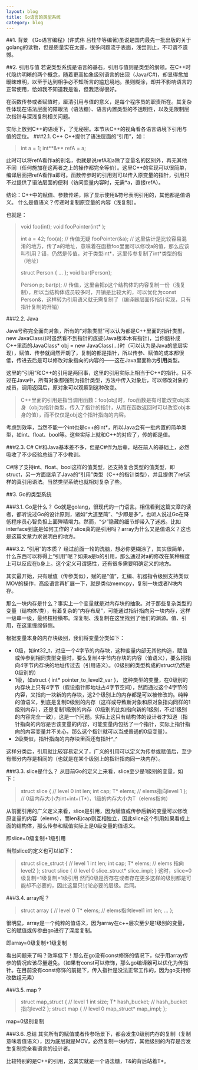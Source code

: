 ```yaml
---
layout: blog
title: Go语言的类型系统
category: blog
---
```

##1. 背景
《Go语言编程》(许式伟 吕桂华等编著)虽说是国内最先一批出版的关于golang的读物，但是质量实在太差，很多问题流于表面，浅尝则止，不可谓不遗憾。

##2. 引用与值
若说类型系统是语言的基石，引用与值则是类型的纲领。在C++时代隐约明晰的两个概念，随着更高抽象级别语言的出现（Java/C#)，却显得愈加暧昧难明，以至于达到相争必不知所言的尴尬境地。虽则糊涂，却并不影响语言的正常使用，恰如我不知道我是谁，但我活得很好。

在函数传参或者赋值时，厘清引用与值的意义，是每个程序员的职责所在。其复杂性体现在语法层面的障眼法（语法糖）、语言内置类型的不透明性，以及无限制层次指针与深浅复制相关问题。

实际上放到C++的语境下，了无秘密。本节从C++的视角看各语言语境下引用与值的定位。
###2.1. C++
C++提供了语法层面的“引用”，如：

> int a = 1;
> int**&** refA = a;

此时可以将refA看作a的别名，也就是说refA和a除了变量名的区别外，再无其他不同（任何施加在这两者之上的操作都完全等价）。这里C++的实现可以很简单，编译层面把refA看作a即可。函数传参时的引用则可以传入原变量的指针，引用只不过提供了语法层面的便利（访问变量内容时，无需*a，直接refA）。

结论：C++中的赋值、参数传递，除了显示使用&符号表明引用的，其他都是值语义。 什么是值语义？传递时复制原变量的内容（浅复制）。

也就是：
> void foo(int);
> void fooPointer(int* );
>
> int a = 42;
> foo(a); // 传值无疑
> fooPointer(&a); // 这里估计是比较容易混淆的地方，传了a的地址，意味着在函数foo里面可以修改a的值，那么应该叫引用？错，仍然是传值，对于类型int*，这里传参复制了int*类型的指（地址）
> 
> struct Person {
> ...
> };
> void bar(Person);
> 
> Person p;
> bar(p); // 传值，这里会把p这个结构体的内容复制一份（浅复制），所以当结构体成员较多时，开销是比较大的，可以优化为const Person&，这样转为引用语义就无需复制了（编译器层面传指针实现，只有指针复制的开销）

###2.2. Java

Java号称完全面向对象，所有的“对象类型”可以认为都是C++里面的指针类型，new JavaClass()时虽然看不到指针的痕迹(Java根本木有指针)，当你脑补成C++里面的JavaClass* obj = new JavaClass(...)时（可以认为是Java的底层实现），赋值、传参就阔然开朗了，复制的都是指针，所以传参、赋值的成本都很低，传进去后是可以修改对象指向的内容的——这在Java里面称为**引用**类型。

这里的“引用”和C++的引用是两回事，这里的引用实际上相当于C++的指针。只不过在Java中，所有对象都强制为指针类型，方法中传入对象后，可以修改对象的成员，调用返回后，原对象可以观察到这种改变。

>C++里面的引用是指当调用函数：foo(obj)时，foo函数是有可能改变obj本身（obj为指针类型，传入了指针的指针，从而在函数返回时可以改变obj本身的值），而不仅仅是obj这个指针指向的内容。

考虑到效率，当然不能一个int也是c++的int*，所以Java会有一批内置的简单类型，如int、float、bool等。这些实际上就和C++的对应了，传的都是值。

###2.3. C#
C#和Java基本差不多，但是C#作为后辈，站在前人的基础上，必然吸收了不少经验总结了不少教训。

C#除了支持int、float、bool这样的值类型，还支持复合类型的值类型，即struct，另一方面继承了Java的“引用”类型（C++的指针类型），并且提供了ref这样的真引用语法。当然类型系统也就相对复杂了些。

##3. Go的类型系统

###3.1. Go是什么？
Go就是golang，很现代的一门语言。相信看到这篇文章的读者，都听说过Go的设计原则，诸如“大道至简”、“少即是多”，也听人说过Go在降低程序员心智负担上面殚精竭力。然而，“少”隐藏的细节却带入了迷惑。比如interface到底是如何工作的？slice真的是引用吗？array为什么又是值语义？这也是这篇文章力求说明白的地方。

###3.2. “引用”的本质？
经过前面一轮的洗脑，想必你更糊涂了，其实很简单，什么东西可以称得上“引用”呢？如果a是b的引用，那么通过对a的修改在某种程度上可以反应在b身上。这个定义可谓感性，还有很多需要明确定义的地方。

其实最开始，只有赋值（传参类似），赋的是“值”，汇编、机器指令级别支持类似MOV的操作，高级语言再扩展一下，就是类似memcpy，复制一块或者N块内存。

那么一块内存是什么？事实上一个变量就是对内存块的抽象。对于那些复杂类型的变量（结构体/类），有着复杂的“内存布局”，可能通过指针指向另一块内存，这样一级串一级，最终枝桠横布。深复制、浅复制在这里找到了他们的渊源。值、引用，在这里缠绵悱恻。

根据变量本身的内存块级别，我们将变量分类如下：

 - 0级，如int32_t，对应一个4字节的内存块，这种变量内部无其他构造，赋值或传参到相同类型变量时，要么复制4字节内存块的内容（值语义），要么把指向4字节内存块的地址传过去（引用语义）。（0级别的类型构成的struct仍然是0级别的）
 - 1级，如struct { int* pointer_to_level2_var }， 这种类型的变量，在0级别的内存块上只有4字节（假设指针即地址占4字节空间），然而通过这个4字节的内容，又指向一块新的内存块，这2个级别上的内存都是可以被修改的。纯粹的值语义，到底是复制0级别的内存（这样或导致新对象和原对象指向同样的1级别内存），还是复制1级别的内存（0级别的比如指向新的1级别，不过1级别的内容完全一致），这是一个问题。实际上这只有结构体的设计者才知道（指针指向的内容是否该变量的内容，可能变量内包括了一个指针，实际上指针指向的内容变量并不关心，那么这个指针就可以当成普通的0级变量）。
 - 2级类似，指针指向的内存块里面还有指针^_^
 
 这样分类后，引用就比较容易定义了，广义的引用可以定义为传参或赋值后，至少有部分内存是相同的（也就是在某个级别上的指针指向同一块内存）。
 
###3.3. slice是什么？
 从目前Go的定义上来看，slice至少是1级别的变量，如下：
> struct slice { // level 0
>   int len;
>   int cap;
>   T* elems; // elems指向level 1
 >};  // 0级内存大小为int+int+(T*)，1级的内存大小为T（elems指向）
 
 从前面引用的广义定义来看，slice是引用，因为赋值或传参后新的变量可以修改原变量的内容（elems），而len和cap则互相独立，因此slice这个引用如果看成上面的结构体，那么传参和赋值实际上是0级变量的值语义。
 
即slice=0级复制+1级引用

当然slice的定义也可以如下：
>struct slice_struct { // level 1
>  int len;
>  int cap;
>  T* elems; // elems 指向level2
>};
>struct slice { // level 0
>  slice_struct* slice_impl;
>}
这时，slice=0级复制+1级复制+1级引用
然而0级是否存在或者存在更多这样的级别都是可能却不必要的，因此这里只讨论必要的层级。后同。
 
###3.4. array呢？
 >struct array { // level 0
 >  T* elems; // elems指向level1
 >  int len;
 >  ...
 >};

很明显，array是一个纯粹的值语义，因为array在c++层次至少是1级别的变量，它的赋值或传参由go进行了深度复制。

即array=0级复制+1级复制

看出问题来了吗？效率低下！那么在go没有const修饰的情况下，似乎用array传参的情况应该尽量避免。（如果有const可以修饰，那么go编译器可以优化为传指针。在目前没有const修饰的前提下，传入指针是没法正常工作的，因为go支持修改数组元素）

###3.5. map？
 >struct map_struct { // level 1
 >   int size;
 >   T* hash_bucket; // hash_bucket指向level2
 >};
 >struct map { // level 0
 >  map_struct* map_impl;
 >};

map=0级别复制

###3.6. 总结
 其实所有的赋值或者传参场景下，都会发生0级别内存的复制（复制意味着值语义），因为底层就是MOV，必然复制一块内存，其他级别的内存是否发生复制完全看语言的设计者。

比较特别的是C++的引用，这其实就是一个语法糖，T&的背后站着T*。
